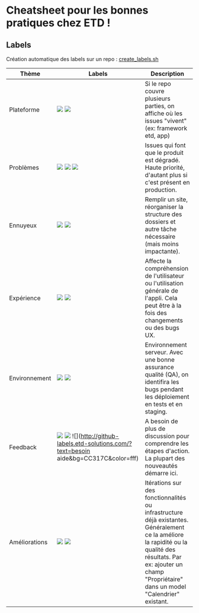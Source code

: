 # Cheatsheet pour les bonnes pratiques chez ETD !

## Labels

Création automatique des labels sur un repo : [create_labels.sh](https://gist.githubusercontent.com/jbanety/b8077dfe87ee3c5aa9bd1735baceef8f/raw/create_labels.sh)

Thème         | Labels        | Description
------------- | ------------- | -------------
Plateforme    | ![](http://github-labels.etd-solutions.com/?text=framework&bg=BFD4F2&color=282C33) ![](http://github-labels.etd-solutions.com/?text=app&bg=BFD4F2&color=282C33) | Si le repo couvre plusieurs parties, on affiche où les issues "vivent" (ex: framework etd, app)
Problèmes     | ![](http://github-labels.etd-solutions.com/?text=bug&bg=EE3F46&color=fff) ![](http://github-labels.etd-solutions.com/?text=sécurité&bg=EE3F46&color=fff&1) ![](http://github-labels.etd-solutions.com/?text=prod&bg=EE3F46&color=fff) | Issues qui font que le produit est dégradé. Haute priorité, d'autant plus si c'est présent en production.
Ennuyeux      | ![](http://github-labels.etd-solutions.com/?text=corvée&bg=FEF2C0&color=333026&1) ![](http://github-labels.etd-solutions.com/?text=contenu&bg=FEF2C0&color=333026) | Remplir un site, réorganiser la structure des dossiers et autre tâche nécessaire (mais moins impactante).
Expérience    | ![](http://github-labels.etd-solutions.com/?text=design&bg=FFC274&color=372918) ![](http://github-labels.etd-solutions.com/?text=ux&bg=FFC274&color=372918) | Affecte la compréhension de l'utilisateur ou l'utilisation générale de l'appli. Cela peut être à la fois des changements ou des bugs UX.
Environnement | ![](http://github-labels.etd-solutions.com/?text=staging&bg=FAD8C7&color=332C28) ![](http://github-labels.etd-solutions.com/?text=tests&bg=FAD8C7&color=332C28) | Environnement serveur. Avec une bonne assurance qualité (QA), on identifira les bugs pendant les déploiement en tests et en staging.
Feedback      | ![](http://github-labels.etd-solutions.com/?text=discussion&bg=CC317C&color=fff) ![](http://github-labels.etd-solutions.com/?text=question&bg=CC317C&color=fff) ![](http://github-labels.etd-solutions.com/?text=besoin aide&bg=CC317C&color=fff) | A besoin de plus de discussion pour comprendre les étapes d'action. La plupart des nouveautés démarre ici.
Améliorations      | ![](http://github-labels.etd-solutions.com/?text=amélioration&bg=5EBEFF&color=132736) ![](http://github-labels.etd-solutions.com/?text=optimisation&bg=5EBEFF&color=132736) | Itérations sur des fonctionnalités ou infrastructure déjà existantes. Généralement ce la améliore la rapidité ou la qualité des résultats. Par ex: ajouter un champ "Propriétaire" dans un model "Calendrier" existant.
